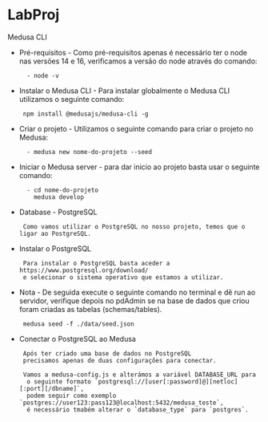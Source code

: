 # LabProj

Medusa CLI

- Pré-requisitos - Como pré-requisitos apenas é necessário ter o node nas versões 14 e 16, verificamos a versão do node através do comando:

        - node -v

- Instalar o Medusa CLI - Para instalar globalmente o Medusa CLI utilizamos o seguinte comando:

       npm install @medusajs/medusa-cli -g

- Criar o projeto - Utilizamos o seguinte comando para criar o projeto no Medusa:

        - medusa new nome-do-projeto --seed

- Iniciar o Medusa server - para dar inicio ao projeto basta usar o seguinte comando:

        - cd nome-do-projeto
          medusa develop

- Database - PostgreSQL

       Como vamos utilizar o PostgreSQL no nosso projeto, temos que o ligar ao PostgreSQL.

- Instalar o PostgreSQL

       Para instalar o PostgreSQL basta aceder a https://www.postgresql.org/download/
       e selecionar o sistema operativo que estamos a utilizar.

- Nota - De seguida execute o seguinte comando no terminal e dê run ao servidor, verifique depois no pdAdmin se na base de dados que criou foram criadas as tabelas (schemas/tables).

       medusa seed -f ./data/seed.json

- Conectar o PostgreSQL ao Medusa

       Após ter criado uma base de dados no PostgreSQL
       precisamos apenas de duas configurações para conectar.

       Vamos a medusa-config.js e alterámos a variável DATABASE_URL para
        o seguinte formato `postgresql://[user[:password]@][netloc][:port][/dbname]`,
        podem seguir como exemplo `postgres://user123:pass123@localhost:5432/medusa_teste`,
        é necessário tmabém alterar o `database_type` para `postgres`.

